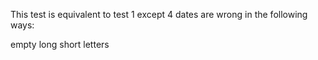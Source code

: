 This test is equivalent to test 1 except 4 dates are wrong in the following ways:

empty 
long
short
letters